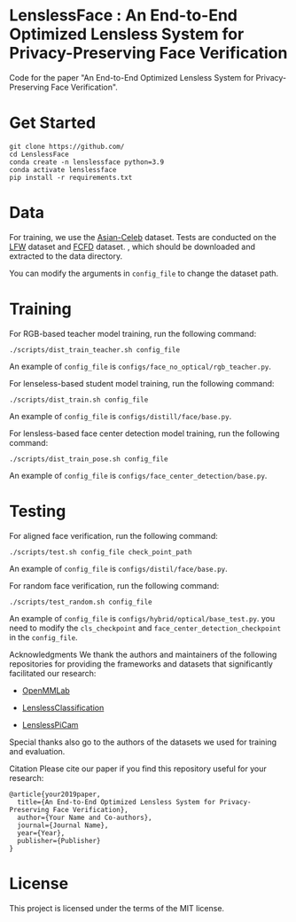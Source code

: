 # LenslessFace : An End-to-End Optimized Lensless System for Privacy-Preserving Face Verification

Code for the paper "An End-to-End Optimized Lensless System for Privacy-Preserving Face Verification".

# Get Started

    git clone https://github.com/
    cd LenslessFace
    conda create -n lenslessface python=3.9
    conda activate lenslessface
    pip install -r requirements.txt

# Data
For training, we use the [Asian-Celeb](https://drive.google.com/file/d/1xTVBwoeNWiPS-KbH_6OFV32zME45_Z6q/view?usp=sharing) dataset. 
Tests are conducted on the [LFW](http://vis-www.cs.umass.edu/lfw/) dataset and [FCFD](https://computationalimaging.rice.edu/databases/flatcam-face-dataset/) dataset.
, which should be downloaded and extracted to the data directory.

You can modify the arguments in `config_file` to change the dataset path.

# Training
For RGB-based teacher model training, run the following command:
```
./scripts/dist_train_teacher.sh config_file
```
An example of `config_file` is `configs/face_no_optical/rgb_teacher.py`.

For lenseless-based student model training, run the following command:
```
./scripts/dist_train.sh config_file
```
An example of `config_file` is `configs/distill/face/base.py`.

For lensless-based face center detection model training, run the following command:
```
./scripts/dist_train_pose.sh config_file
```
An example of `config_file` is `configs/face_center_detection/base.py`.

# Testing
For aligned face verification, run the following command:
```
./scripts/test.sh config_file check_point_path
```
An example of `config_file` is `configs/distil/face/base.py`.

For random face verification, run the following command:
```
./scripts/test_random.sh config_file
```
An example of `config_file` is `configs/hybrid/optical/base_test.py`.
you need to modify the `cls_checkpoint` and `face_center_detection_checkpoint` in the `config_file`.

Acknowledgments
We thank the authors and maintainers of the following repositories for providing the frameworks and datasets that significantly facilitated our research:

* [OpenMMLab](https://github.com/open-mmlab)

* [LenslessClassification](https://github.com/ebezzam/LenslessClassification)
* [LenslessPiCam
](https://github.com/LCAV/LenslessPiCam)

Special thanks also go to the authors of the datasets we used for training and evaluation.

Citation
Please cite our paper if you find this repository useful for your research:

```
@article{your2019paper,
  title={An End-to-End Optimized Lensless System for Privacy-Preserving Face Verification},
  author={Your Name and Co-authors},
  journal={Journal Name},
  year={Year},
  publisher={Publisher}
}
```
# License
This project is licensed under the terms of the MIT license.

